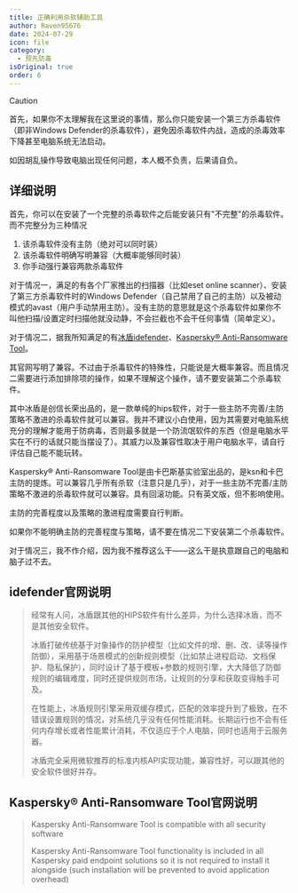 ```yaml
---
title: 正确利用杀软辅助工具
author: Raven95676
date: 2024-07-29
icon: file
category:
  - 预先防毒
isOriginal: true
order: 6
---
```

> [!caution]
> 首先，如果你不太理解我在这里说的事情，那么你只能安装一个第三方杀毒软件（即非Windows Defender的杀毒软件），避免因杀毒软件内战，造成的杀毒效率下降甚至电脑系统无法启动。
>
> 如因胡乱操作导致电脑出现任何问题，本人概不负责，后果请自负。

## 详细说明

首先，你可以在安装了一个完整的杀毒软件之后能安装只有"不完整"的杀毒软件。而不完整分为三种情况

1. 该杀毒软件没有主防（绝对可以同时装）
2. 该杀毒软件明确写明兼容（大概率能够同时装）
3. 你手动强行兼容两款杀毒软件

对于情况一，满足的有各个厂家推出的扫描器（比如eset online scanner）、安装了第三方杀毒软件时的Windows Defender（自己禁用了自己的主防）以及被动模式的avast（用户手动禁用主防）。没有主防的意思就是这个杀毒软件如果你不叫他扫描/设置定时扫描他就没动静，不会拦截也不会干任何事情（简单定义）。

对于情况二，据我所知满足的有[冰盾idefender](https://trustsing.com/idefender/)、[Kaspersky® Anti-Ransomware Tool](https://www.kaspersky.com/anti-ransomware-tool)。

其官网写明了兼容。不过由于杀毒软件的特殊性，只能说是大概率兼容。而且情况二需要进行添加排除项的操作，如果不理解这个操作，请不要安装第二个杀毒软件。

其中冰盾是创信长荣出品的，是一款单纯的hips软件，对于一些主防不完善/主防策略不激进的杀毒软件就可以兼容。我并不建议小白使用，因为其需要对电脑系统充分的理解才能用于防病毒，否则最多就是一个防流氓软件的东西（但是电脑水平实在不行的话就只能当摆设了）。其威力以及兼容性取决于用户电脑水平，请自行评估自己能不能玩转。

Kaspersky® Anti-Ransomware Tool是由卡巴斯基实验室出品的，是ksn和卡巴主防的提炼。可以兼容几乎所有杀软（注意只是几乎），对于一些主防不完善/主防策略不激进的杀毒软件就可以兼容。具有回滚功能。只有英文版，但不影响使用。

主防的完善程度以及策略的激进程度需要自行判断。

如果你不能明确主防的完善程度与策略，请不要在情况二下安装第二个杀毒软件。

对于情况三，我不作介绍，因为我不推荐这么干——这么干是执意跟自己的电脑和脑子过不去。

## idefender官网说明

> 经常有人问，冰盾跟其他的HIPS软件有什么差异，为什么选择冰盾，而不是其他安全软件。
>
> 冰盾打破传统基于对象操作的防护模型（比如文件的增、删、改、读等操作防御），采用基于场景模式的创新规则模型（比如禁止进程启动、文档保护、隐私保护），同时设计了基于模板+参数的规则引擎，大大降低了防御规则的编辑难度，同时还提供规则市场，让规则的分享和获取变得触手可及。
>
> 在性能上，冰盾规则引擎采用双缓存模式，匹配的效率提升到了极致，在不错误设置规则的情况，对系统几乎没有任何性能消耗。长期运行也不会有任何内存增长或者性能累计消耗，不仅适应于个人电脑，同时也适用于云服务器。
>
> 冰盾完全采用微软推荐的标准内核API实现功能，兼容性好，可以跟其他的安全软件很好并存。

## Kaspersky® Anti-Ransomware Tool官网说明

> Kaspersky Anti-Ransomware Tool is compatible with all security software
>
> Kaspersky Anti-Ransomware Tool functionality is included in all Kaspersky paid endpoint solutions so it is not required to install it alongside (such installation will be prevented to avoid application overhead)
